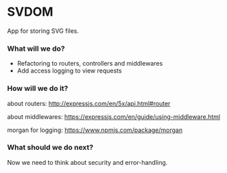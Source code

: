 # SVDOM

App for storing SVG files.

### What will we do?

- Refactoring to routers, controllers and middlewares
- Add access logging to view requests

### How will we do it?

about routers:
http://expressjs.com/en/5x/api.html#router

about middlewares:
https://expressjs.com/en/guide/using-middleware.html

morgan for logging:
https://www.npmjs.com/package/morgan

### What should we do next?

Now we need to think about security and error-handling.
